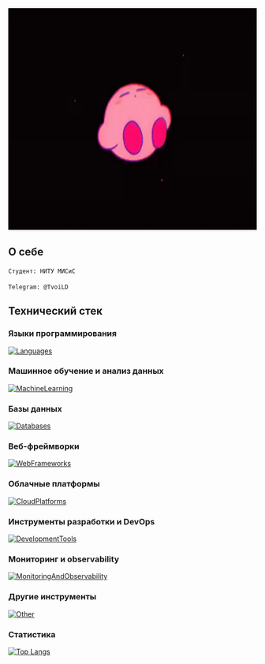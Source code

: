 <div align="center">
  <img src="Banner2.gif" width="900" height="450"/>
</div>


##  О себе
    Студент: НИТУ МИСиС

    Telegram: @TvoiLD
      
## Технический стек

### Языки программирования
[![Languages](https://skillicons.dev/icons?i=python,go&perline=2)](https://skillicons.dev)

### Машинное обучение и анализ данных
[![MachineLearning](https://skillicons.dev/icons?i=pytorch,tensorflow,sklearn,opencv&perline=4)](https://skillicons.dev)

### Базы данных
[![Databases](https://skillicons.dev/icons?i=mongodb,postgresql,cassandra,kafka&perline=4)](https://skillicons.dev)

### Веб-фреймворки
[![WebFrameworks](https://skillicons.dev/icons?i=fastapi,flask&perline=2)](https://skillicons.dev)

### Облачные платформы
[![CloudPlatforms](https://skillicons.dev/icons?i=aws,gcp&perline=2)](https://skillicons.dev)

### Инструменты разработки и DevOps
[![DevelopmentTools](https://skillicons.dev/icons?i=docker,kubernetes,terraform,git&perline=4)](https://skillicons.dev)

### Мониторинг и observability
[![MonitoringAndObservability](https://skillicons.dev/icons?i=grafana,prometheus&perline=2)](https://skillicons.dev)

### Другие инструменты
[![Other](https://skillicons.dev/icons?i=postman,obsidian&perline=2)](https://skillicons.dev)

### Статистика
[![Top Langs](https://github-readme-stats.vercel.app/api/top-langs/?username=Soln1shko&theme=dark&layout=compact)](https://github.com/anuraghazra/github-readme-stats)

